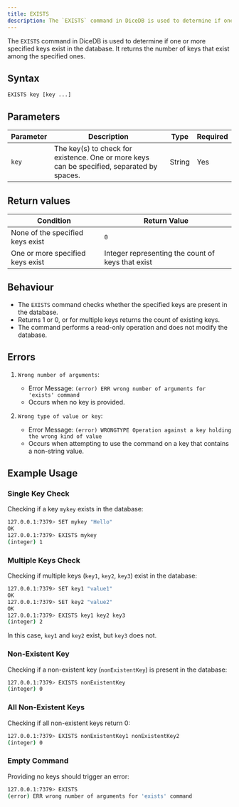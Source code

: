 ```yaml
---
title: EXISTS
description: The `EXISTS` command in DiceDB is used to determine if one or more specified keys exist in the database. It returns the number of keys that exist among the specified ones.
---
```


The `EXISTS` command in DiceDB is used to determine if one or more specified keys exist in the database. It returns the number of keys that exist among the specified ones.

## Syntax
```
EXISTS key [key ...]
```

## Parameters

| Parameter | Description                                    | Type   | Required |
|-----------|------------------------------------------------|--------|----------|
| `key`     | The key(s) to check for existence. One or more keys can be specified, separated by spaces. | String | Yes      |

## Return values

| Condition                                      | Return Value                                      |
|------------------------------------------------|---------------------------------------------------|
| None of the specified keys exist               | `0`                                               |
| One or more specified keys exist               | Integer representing the count of keys that exist |

## Behaviour
- The `EXISTS` command checks whether the specified keys are present in the database.
- Returns 1 or 0, or for multiple keys returns the count of existing keys.
- The command performs a read-only operation and does not modify the database.

## Errors
1. `Wrong number of arguments`:
   - Error Message: `(error) ERR wrong number of arguments for 'exists' command`
   - Occurs when no key is provided.

2. `Wrong type of value or key`:
   - Error Message: `(error) WRONGTYPE Operation against a key holding the wrong kind of value`
   - Occurs when attempting to use the command on a key that contains a non-string value.

## Example Usage

### Single Key Check
Checking if a key `mykey` exists in the database:

```bash
127.0.0.1:7379> SET mykey "Hello"
OK
127.0.0.1:7379> EXISTS mykey
(integer) 1
```

### Multiple Keys Check
Checking if multiple keys (`key1`, `key2`, `key3`) exist in the database:

```bash
127.0.0.1:7379> SET key1 "value1"
OK
127.0.0.1:7379> SET key2 "value2"
OK
127.0.0.1:7379> EXISTS key1 key2 key3
(integer) 2
```
In this case, `key1` and `key2` exist, but `key3` does not.

### Non-Existent Key
Checking if a non-existent key (`nonExistentKey`) is present in the database:

```bash
127.0.0.1:7379> EXISTS nonExistentKey
(integer) 0
```
### All Non-Existent Keys

Checking if all non-existent keys return 0:

```bash
127.0.0.1:7379> EXISTS nonExistentKey1 nonExistentKey2
(integer) 0
```

### Empty Command

Providing no keys should trigger an error:

```bash
127.0.0.1:7379> EXISTS
(error) ERR wrong number of arguments for 'exists' command
```
